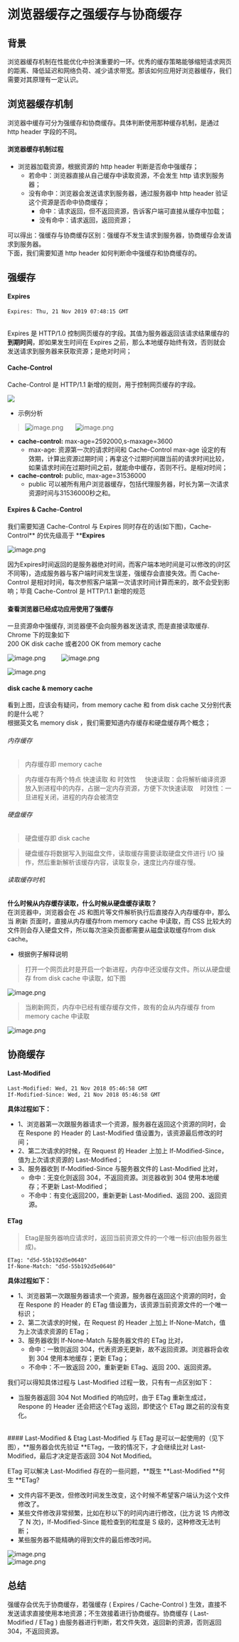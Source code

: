 # 浏览器缓存之强缓存与协商缓存

<a name="SIr54"></a>
## 背景
浏览器缓存机制在性能优化中扮演重要的一环。优秀的缓存策略能够缩短请求网页的距离、降低延迟和网络负荷、减少请求带宽。那该如何应用好浏览器缓存，我们需要对其原理有一定认识。

<a name="WuYQc"></a>
## 浏览器缓存机制
浏览器中缓存可分为强缓存和协商缓存。具体判断使用那种缓存机制，是通过 http header 字段的不同。

<a name="Q71ij"></a>
#### 浏览器缓存机制过程

- 浏览器加载资源，根据资源的 http header 判断是否命中强缓存；
  - 若命中：浏览器直接从自己缓存中读取资源，不会发生 http 请求到服务器；
  - 没有命中：浏览器会发送请求到服务器，通过服务器中 http header 验证这个资源是否命中协商缓存；
    - 命中：请求返回，但不返回资源，告诉客户端可直接从缓存中加载；
    - 没有命中：请求返回，返回资源；

可以得出：强缓存与协商缓存区别：强缓存不发生请求到服务器，协商缓存会发请求到服务器。<br />下面，我们需要知道 http header 如何判断命中强缓存和协商缓存的。

<a name="pGbnh"></a>
## 强缓存
<a name="IW3bA"></a>
#### **Expires**
```shell
Expires: Thu, 21 Nov 2019 07:48:15 GMT
```
 <br />Expires 是 HTTP/1.0 控制网页缓存的字段。其值为服务器返回该请求结果缓存的**到期时间**，即如果发生时间在 Expires 之前，那么本地缓存始终有效，否则就会发送请求到服务器来获取资源；是绝对时间；

<a name="pRmlB"></a>
#### **Cache-Control**
Cache-Control 是 HTTP/1.1 新增的规则，用于控制网页缓存的字段。

![](https://cdn.nlark.com/yuque/0/2020/svg/424608/1582080482135-366582ab-d065-488b-8806-e38bbd2e3dd6.svg)

- 示例分析
> ![image.png](https://cdn.nlark.com/yuque/0/2020/png/424608/1582080528811-7310bf51-9919-44f3-985f-6f71bdc87480.png##align=left&display=inline&height=141&name=image.png&originHeight=348&originWidth=730&size=43795&status=done&style=shadow&width=295)       ![image.png](https://cdn.nlark.com/yuque/0/2020/png/424608/1582080756091-ac20d1bf-5450-4b6f-b8e2-0f9aaf68b059.png##align=left&display=inline&height=165&name=image.png&originHeight=510&originWidth=734&size=64495&status=done&style=shadow&width=238)


- **cache-control:** max-age=2592000,s-maxage=3600
  - max-age: 资源第一次的请求时间和 Cache-Control max-age 设定的有效期，计算出资源过期时间；再拿这个过期时间跟当前的请求时间比较，如果请求时间在过期时间之前，就能命中缓存，否则不行。是相对时间；
- **cache-control:** public, max-age=31536000
  - public 可以被所有用户浏览器缓存，包括代理服务器，时长为第一次请求资源时间与31536000秒之和。

<a name="7KNNh"></a>
#### Expires & Cache-Control
我们需要知道 Cache-Control 与 Expires  同时存在的话(如下图)，Cache-Control** 的优先级高于 ****Expires**

![image.png](https://cdn.nlark.com/yuque/0/2020/png/424608/1582080879475-3d10a7d5-ad7a-4a8e-af03-beedca12353b.png##align=left&display=inline&height=227&name=image.png&originHeight=622&originWidth=744&size=78245&status=done&style=shadow&width=272)

因为Expires时间返回的是服务器绝对时间，而客户端本地时间是可以修改的(时区不同等)，造成服务器与客户端时间发生误差，强缓存会直接失效。而 Cache-Control 是相对时间，每次参照客户端第一次请求时间计算而来的，故不会受到影响；毕竟 Cache-Control 是 HTTP/1.1 新增的规范

<a name="fY22P"></a>
#### 查看浏览器已经成功应用使用了强缓存
一旦资源命中强缓存, 浏览器便不会向服务器发送请求, 而是直接读取缓存. Chrome 下的现象如下<br />200 OK disk cache 或者200 OK from memory cache

![image.png](https://cdn.nlark.com/yuque/0/2020/png/424608/1582082433135-8c16f923-1e2b-4969-951d-c125621bfddd.png##align=left&display=inline&height=119&name=image.png&originHeight=238&originWidth=598&size=26962&status=done&style=shadow&width=299)         ![image.png](https://cdn.nlark.com/yuque/0/2020/png/424608/1582082386169-a02a8448-9174-4af4-8dde-1a90ddf87113.png##align=left&display=inline&height=119&name=image.png&originHeight=238&originWidth=700&size=30296&status=done&style=shadow&width=350)

![image.png](https://cdn.nlark.com/yuque/0/2020/png/424608/1582082011873-ae638104-7978-4311-8c25-6b1003fae9f8.png##align=left&display=inline&height=226&name=image.png&originHeight=638&originWidth=2044&size=223045&status=done&style=shadow&width=724)

<a name="XIHIk"></a>
#### disk cache & memory cache
看到上图，应该会有疑问，from memory cache 和 from disk cache 又分别代表的是什么呢？<br />根据英文名 memory disk ，我们需要知道内存缓存和硬盘缓存两个概念；

<a name="nI3sY"></a>
###### 内存缓存
> 内存缓存即 memory cache


> 内存缓存有两个特点 快速读取 和 时效性
    快速读取：会将解析编译资源放入到进程中的内存，占据一定内存资源，方便下次快速读取    时效性：一旦进程关闭，进程的内存会被清空

<a name="uKnk7"></a>
###### 硬盘缓存
> 硬盘缓存即 disk cache


> 硬盘缓存将数据写入到磁盘文件，读取缓存需要读取硬盘文件进行 I/O 操作，然后重新解析该缓存内容，读取复杂，速度比内存缓存慢。


<a name="wOM3B"></a>
###### 读取缓存时机
**什么时候从内存缓存读取，什么时候从硬盘缓存读取？**<br />在浏览器中，浏览器会在 JS 和图片等文件解析执行后直接存入内存缓存中，那么当 刷新 页面时，直接从内存缓存from memory cache 中读取，而 CSS 比较大的文件则会存入硬盘文件，所以每次渲染页面都需要从磁盘读取缓存from disk cache。

- 根据例子解释说明
> 打开一个网页此时是开启一个新进程，内存中还没缓存文件。所以从硬盘缓存 from disk cache 中读取，如下图

![image.png](https://cdn.nlark.com/yuque/0/2020/png/424608/1582083662506-32ae6dfe-7d37-44dc-b0f6-16d1165623dd.png##align=left&display=inline&height=242&name=image.png&originHeight=626&originWidth=1930&size=210605&status=done&style=shadow&width=746)

> 当刷新网页，内存中已经有缓存缓存文件，故有的会从内存缓存 from memory cache 中读取

![image.png](https://cdn.nlark.com/yuque/0/2020/png/424608/1582083703931-3866d531-7912-46f4-bde8-3223a39b4993.png##align=left&display=inline&height=142&name=image.png&originHeight=404&originWidth=2126&size=147650&status=done&style=shadow&width=746)



<a name="VLiIb"></a>
## 协商缓存
<a name="mYTqf"></a>
#### Last-Modified
```shell
Last-Modified: Wed, 21 Nov 2018 05:46:58 GMT
If-Modified-Since: Wed, 21 Nov 2018 05:46:58 GMT
```

**具体过程如下：**

- 1、浏览器第一次跟服务器请求一个资源，服务器在返回这个资源的同时，会在 Respone 的 Header 的 Last-Modified 值设置为，该资源最后修改的时间；
- 2、第二次请求的时候，在 Request 的 Header 上加上 If-Modified-Since，值为上次请求资源的 Last-Modified；
- 3、服务器收到 If-Modified-Since 与服务器文件的 Last-Modified 比对，
  - 命中：无变化则返回 304，不返回资源。浏览器收到 304 使用本地缓存；不更新 Last-Modified；
  - 不命中：有变化返回200，重新更新 Last-Modified、返回 200、返回资源。

<a name="gTk8a"></a>
#### ETag
> Etag是服务器响应请求时，返回当前资源文件的一个唯一标识(由服务器生成)。


```shell
ETag: "d5d-55b192d5e0640"
If-None-Match: "d5d-55b192d5e0640"
```

**具体过程如下：**

- 1、浏览器第一次跟服务器请求一个资源，服务器在返回这个资源的同时，会在 Respone 的 Header 的 ETag 值设置为，该资源当前资源文件的一个唯一标识；
- 2、第二次请求的时候，在 Request 的 Header 上加上 If-None-Match，值为上次请求资源的 ETag；
- 3、服务器收到 If-None-Match 与服务器文件的 ETag 比对，
  - 命中：一致则返回 304，代表资源无更新，故不返回资源。浏览器将会收到 304 使用本地缓存；更新 ETag；
  - 不命中：不一致返回 200，重新更新 ETag、返回 200、返回资源。

我们可以得知具体过程与 Last-Modified 过程一致，只有有一点区别如下：

- 当服务器返回 304 Not Modified 的响应时，由于 ETag 重新生成过，Respone 的 Header 还会把这个ETag 返回，即使这个 ETag 跟之前的没有变化。

<br />
<a name="X1382"></a>
#### Last-Modified & Etag
Last-Modified 与 ETag 是可以一起使用的（见下图），**服务器会优先验证 **ETag，一致的情况下，才会继续比对 Last-Modified，最后才决定是否返回 304 Not Modified。

ETag 可以解决 Last-Modified 存在的一些问题，**既生 **Last-Modified **何生 **ETag?

- 文件内容不更改，但修改时间发生改变，这个时候不希望客户端认为这个文件修改了。
- 某些文件修改非常频繁，比如在秒以下的时间内进行修改，(比方说 1S 内修改了 N 次)，If-Modified-Since 能检查到的粒度是 S 级的，这种修改无法判断；
- 某些服务器不能精确的得到文件的最后修改时间。



![image.png](https://cdn.nlark.com/yuque/0/2020/png/424608/1582092084291-d6b8879e-81dd-4784-90d3-3c296e0f690d.png##align=left&display=inline&height=175&name=image.png&originHeight=350&originWidth=750&size=44047&status=done&style=none&width=375)<br />![image.png](https://cdn.nlark.com/yuque/0/2020/png/424608/1582094474388-ddd9edc3-6734-47c7-8f62-a5833c3837f3.png##align=left&display=inline&height=63&name=image.png&originHeight=126&originWidth=2022&size=40194&status=done&style=none&width=1011)

<a name="jjPwu"></a>
## 总结
强缓存会优先于协商缓存，若强缓存 ( Expires / Cache-Control ) 生效，直接不发送请求直接使用本地资源；不生效接着进行协商缓存。协商缓存 ( Last-Modified / ETag ) 由服务器进行判断，若文件失效，返回新的资源，否则返回 304，不返回资源。

